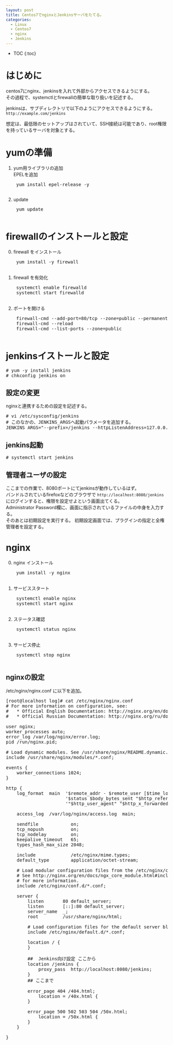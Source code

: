 ```yaml
---
layout: post
title: Centos7でnginxとJenkinsサーバをたてる。
categories:
  - Linux
  - Centos7
  - nginx
  - Jenkins
---
```


* TOC
{:toc}

# はじめに

centos7にnginx、jenkinsを入れて外部からアクセスできるようにする。  
その過程で、systemctlとfirewallの簡単な取り扱いを記述する。  

jenkinsは、サブディレクトリで以下のようにアクセスできるようにする。  
`http://example.com/jenkins`

想定は、最低限のセットアップはされていて、SSH接続は可能であり、root権限を持っているサーバを対象とする。

# yumの準備

1. yum用ライブラリの追加  
    EPELを追加
    <pre>
    yum install epel-release -y
    </pre>  
2. update  
    <pre>
    yum update
    </pre>

# firewallのインストールと設定

0. firewall をインストール
    <pre>
    yum install -y firewall
    </pre>
1. firewall を有効化  
    <pre>
    systemctl enable firewalld
    systemctl start firewalld
    </pre>
2. ポートを開ける  
    <pre>
    firewall-cmd --add-port=80/tcp --zone=public --permanent
    firewall-cmd --reload
    firewall-cmd --list-ports --zone=public
    </pre>

# jenkinsイストールと設定

<pre>
# yum -y install jenkins
# chkconfig jenkins on
</pre>

##  設定の変更  

nginxと連携するための設定を記述する。  

<pre>
# vi /etc/sysconfig/jenkins
# このなかの、JENKINS_ARGSへ起動パラメータを追加する。
JENKINS_ARGS="--prefix=/jenkins --httpListenAddress=127.0.0.1"
</pre>

##  jenkins起動  

<pre>
# systemctl start jenkins
</pre>

##  管理者ユーザの設定  

ここまでの作業で、8080ポートにてjenkinsが動作しているはず。  
バンドルされているfirefoxなどのブラウザで `http://localhost:8080/jenkins` にログインすると、権限を設定せよという画面出てくる。  
Administrator Password欄に、画面に指示されているファイルの中身を入力する。  
そのあとは初期設定を実行する。
初期設定画面では、プラグインの指定と全権管理者を設定する。


# nginx

0. nginx インストール

    <pre>
    yum install -y nginx
    </pre>

1. サービススタート  

    <pre>
    systemctl enable nginx
    systemctl start nginx
    </pre>

2. ステータス確認

    <pre>
    systemctl status nginx
    </pre>

3. サービス停止
    <pre>
    systemctl stop nginx
    </pre>

## nginxの設定


/etc/nginx/nginx.conf に以下を追加。

<pre>
[root@localhost log]# cat /etc/nginx/nginx.conf
# For more information on configuration, see:
#   * Official English Documentation: http://nginx.org/en/docs/
#   * Official Russian Documentation: http://nginx.org/ru/docs/

user nginx;
worker_processes auto;
error_log /var/log/nginx/error.log;
pid /run/nginx.pid;

# Load dynamic modules. See /usr/share/nginx/README.dynamic.
include /usr/share/nginx/modules/*.conf;

events {
    worker_connections 1024;
}

http {
    log_format  main  '$remote_addr - $remote_user [$time_local] "$request" '
                      '$status $body_bytes_sent "$http_referer" '
                      '"$http_user_agent" "$http_x_forwarded_for"';

    access_log  /var/log/nginx/access.log  main;

    sendfile            on;
    tcp_nopush          on;
    tcp_nodelay         on;
    keepalive_timeout   65;
    types_hash_max_size 2048;

    include             /etc/nginx/mime.types;
    default_type        application/octet-stream;

    # Load modular configuration files from the /etc/nginx/conf.d directory.
    # See http://nginx.org/en/docs/ngx_core_module.html#include
    # for more information.
    include /etc/nginx/conf.d/*.conf;

    server {
        listen       80 default_server;
        listen       [::]:80 default_server;
        server_name  _;
        root         /usr/share/nginx/html;

        # Load configuration files for the default server block.
        include /etc/nginx/default.d/*.conf;

        location / {
        }

        ##  Jenkins向け設定 ここから
        location /jenkins {
            proxy_pass  http://localhost:8080/jenkins;
        }
        ## ここまで

        error_page 404 /404.html;
            location = /40x.html {
        }

        error_page 500 502 503 504 /50x.html;
            location = /50x.html {
        }
    }

}

</pre>
